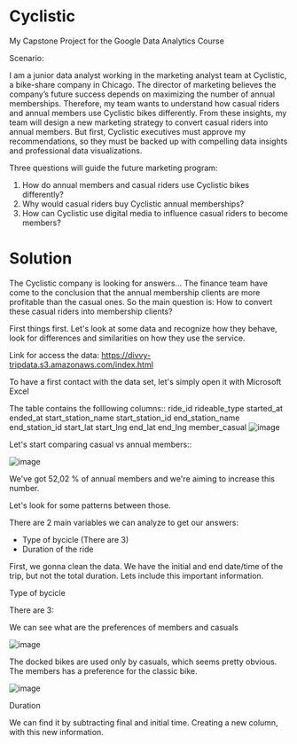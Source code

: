# Cyclistic
My Capstone Project for the Google Data Analytics Course

Scenario:

I am a junior data analyst working in the marketing analyst team at Cyclistic, a bike-share company in Chicago. The director
of marketing believes the company’s future success depends on maximizing the number of annual memberships. Therefore,
my team wants to understand how casual riders and annual members use Cyclistic bikes differently. From these insights,
my team will design a new marketing strategy to convert casual riders into annual members. But first, Cyclistic executives
must approve my recommendations, so they must be backed up with compelling data insights and professional data
visualizations.

Three questions will guide the future marketing program:
1. How do annual members and casual riders use Cyclistic bikes differently?
2. Why would casual riders buy Cyclistic annual memberships?
3. How can Cyclistic use digital media to influence casual riders to become members?

# Solution

The Cyclistic company is looking for answers... The finance team have come to the conclusion that the annual membership clients are more
profitable than the casual ones. So the main question is: How to convert these casual riders into membership clients?

First things first. Let's look at some data and recognize how they behave, look for differences and similarities on how they use the service.

Link for access the data:
https://divvy-tripdata.s3.amazonaws.com/index.html


To have a first contact with the data set, let's simply open it with Microsoft Excel

The table contains the folllowing columns::
ride_id	rideable_type	started_at	ended_at	start_station_name	start_station_id	end_station_name	end_station_id	start_lat	start_lng	end_lat	end_lng	member_casual
![image](https://user-images.githubusercontent.com/96549926/179628146-b092c10c-209f-44e2-99fb-10cb264862a4.png)

Let's start comparing casual vs annual members::

![image](https://user-images.githubusercontent.com/96549926/179627449-6954243d-0062-428e-9e79-9026ff9522a7.png)

We've got 52,02 % of annual members and we're aiming to increase this number.

Let's look for some patterns between those.

There are 2 main variables we can analyze to get our answers:
- Type of bycicle (There are 3)
- Duration of the ride

First, we gonna clean the data. We have the initial and end date/time of the trip, but not the total duration. Lets include this important information.

Type of bycicle

There are 3:

We can see what are the preferences of members and casuals

![image](https://user-images.githubusercontent.com/96549926/179864027-be8bf4e0-946c-427a-91ce-98673007d656.png)

The docked bikes are used only by casuals, which seems pretty obvious.
The members has a preference for the classic bike.


![image](https://user-images.githubusercontent.com/96549926/179861696-c44b3b9e-08f4-4369-b9f0-507b4e38c74c.png)

Duration

We can find it by subtracting final and initial time. Creating a new column, with this new information.












